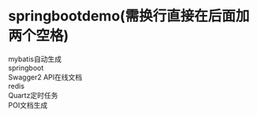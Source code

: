 # springbootdemo(需换行直接在后面加两个空格)
mybatis自动生成  
springboot  
Swagger2 API在线文档  
redis  
Quartz定时任务  
POI文档生成  

